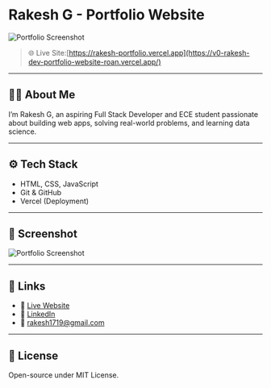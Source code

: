 # Rakesh G - Portfolio Website
![Portfolio Screenshot](Screenshots/portfolio.PNG)

> 🌐 Live Site:[https://rakesh-portfolio.vercel.app](https://v0-rakesh-dev-portfolio-website-roan.vercel.app/)

---

## 👨‍💻 About Me

I’m Rakesh G, an aspiring Full Stack Developer and ECE student passionate about building web apps, solving real-world problems, and learning data science.

---

## ⚙️ Tech Stack

- HTML, CSS, JavaScript
- Git & GitHub
- Vercel (Deployment)

---

## 📸 Screenshot

![Portfolio Screenshot](Screenshots/portfolio.PNG)

---

## 🔗 Links

- 🔴 [Live Website](https://v0-rakesh-dev-portfolio-website-roan.vercel.app/)
- 💼 [LinkedIn](https://www.linkedin.com/in/rakesh-g-261666350?utm_source=share&utm_campaign=share_via&utm_content=profile&utm_medium=ios_app)
- 📧 rakesh1719@gmail.com

---

## 📝 License

Open-source under MIT License.

